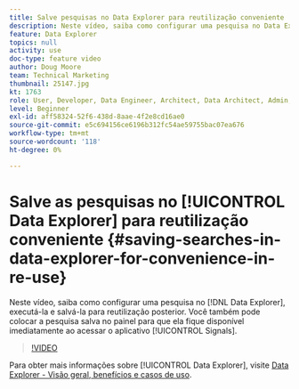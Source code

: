 ```yaml
---
title: Salve pesquisas no Data Explorer para reutilização conveniente
description: Neste vídeo, saiba como configurar uma pesquisa no Data Explorer, executá-la e salvá-la para reutilização posteriormente. Você também pode colocar a pesquisa salva no painel para que ela fique disponível imediatamente ao entrar no aplicativo Sinais.
feature: Data Explorer
topics: null
activity: use
doc-type: feature video
author: Doug Moore
team: Technical Marketing
thumbnail: 25147.jpg
kt: 1763
role: User, Developer, Data Engineer, Architect, Data Architect, Admin, Leader
level: Beginner
exl-id: aff58324-52f6-438d-8aae-4f2e8cd16ae0
source-git-commit: e5c694156ce6196b312fc54ae59755bac07ea676
workflow-type: tm+mt
source-wordcount: '118'
ht-degree: 0%

---
```


# Salve as pesquisas no [!UICONTROL Data Explorer] para reutilização conveniente {#saving-searches-in-data-explorer-for-convenience-in-re-use}

Neste vídeo, saiba como configurar uma pesquisa no [!DNL Data Explorer], executá-la e salvá-la para reutilização posterior. Você também pode colocar a pesquisa salva no painel para que ela fique disponível imediatamente ao acessar o aplicativo [!UICONTROL Signals].

>[!VIDEO](https://video.tv.adobe.com/v/25147/?quality=12)

Para obter mais informações sobre [!UICONTROL Data Explorer], visite [Data Explorer - Visão geral, benefícios e casos de uso](https://experiencecloud.adobe.com/resources/help/pt_BR/aam/data-explorer.html).
